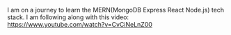 I am on a journey to learn the MERN(MongoDB Express React Node.js) tech stack. I am following along with this video: https://www.youtube.com/watch?v=CvCiNeLnZ00
